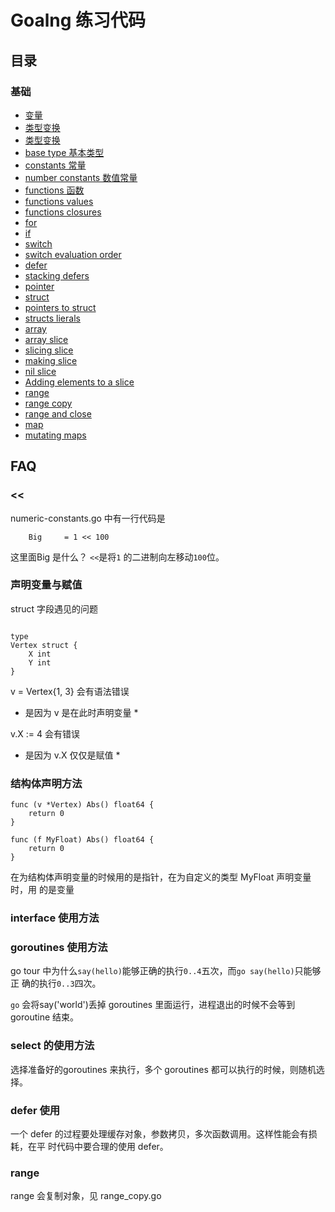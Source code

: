 # Goalng 练习代码

## 目录

### 基础

* [变量](src/variables.go)
* [类型变换](src/type-coversion.go)
* [类型变换](src/type-inference.go)
* [base type 基本类型](src/basic-type.go)
* [constants 常量](src/constants.go)
* [number constants 数值常量](src/numeric-constants.go)
* [functions 函数](src/functions.go)
* [functions values](src/function-values.go)
* [functions closures](src/function-closures.go)
* [for](src/for.go)
* [if](src/if-and-else.go)
* [switch](src/switch.go)
* [switch evaluation order](src/switch-evaluation-order.go)
* [defer](src/defer.go)
* [stacking defers](src/defer-multi.go)
* [pointer](src/pointers.go)
* [struct](src/structs.go)
* [pointers to struct](src/structs-points.go)
* [structs lierals](src/struct-lierals.go)
* [array](src/array.go)
* [array slice](src/slice.go)
* [slicing slice](src/slicing-slices.go)
* [making slice](src/making-slices.go)
* [nil slice](src/nil-slices.go)
* [Adding elements to a slice](src/append.go)
* [range](src/range.go)
* [range copy](src/range-copy.go)
* [range and close](src/range-and-close.go)
* [map](src/map-literals.go)
* [mutating maps](src/mutating-maps.go)


## FAQ

### <<

numeric-constants.go 中有一行代码是

```golang
    Big     = 1 << 100
```


这里面Big 是什么？
`<<`是将`1` 的二进制向左移动`100`位。


### 声明变量与赋值

struct 字段遇见的问题

```golang

type
Vertex struct {
    X int
    Y int
}
```

v = Vertex{1, 3} 会有语法错误
-   是因为 v 是在此时声明变量 \*

v.X := 4 会有错误
-   是因为 v.X 仅仅是赋值 \*

### 结构体声明方法

```golang
func (v *Vertex) Abs() float64 {
    return 0
}

func (f MyFloat) Abs() float64 {
    return 0
}
```

在为结构体声明变量的时候用的是指针，在为自定义的类型 MyFloat 声明变量时，用
的是变量

### interface 使用方法

### goroutines 使用方法

go tour 中为什么`say(hello)`能够正确的执行`0..4`五次，而`go say(hello)`只能够正
确的执行`0..3`四次。

`go` 会将say('world')丢掉 goroutines 里面运行，进程退出的时候不会等到 goroutine
结束。

### select 的使用方法

选择准备好的goroutines 来执行，多个 goroutines 都可以执行的时候，则随机选择。


### defer 使用

一个 defer 的过程要处理缓存对象，参数拷贝，多次函数调用。这样性能会有损耗，在平
时代码中要合理的使用 defer。

### range

range 会复制对象，见 range_copy.go
